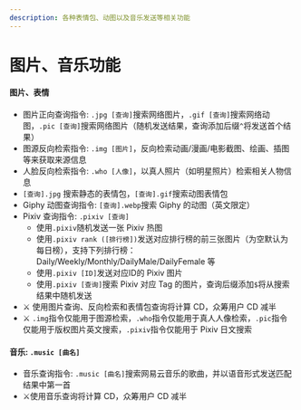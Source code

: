 ```yaml
---
description: 各种表情包、动图以及音乐发送等相关功能
---
```


# 图片、音乐功能

#### 图片、表情

* 图片正向查询指令: `.jpg [查询]`搜索网络图片，`.gif [查询]`搜索网络动图，`.pic [查询]`搜索网络图片（随机发送结果，查询添加后缀`^`将发送首个结果）
* 图源反向检索指令: `.img [图片]`，反向检索动画/漫画/电影截图、绘画、插图等来获取来源信息
* 人脸反向检索指令: `.who [人像]`，以真人照片（如明星照片）检索相关人物信息
* `[查询].jpg` 搜索静态的表情包，`[查询].gif`搜索动图表情包
* Giphy 动图查询指令: `[查询].webp`搜索 Giphy 的动图（英文限定）
* Pixiv 查询指令: `.pixiv [查询]` 
  * 使用`.pixiv`随机发送一张 Pixiv 热图
  * 使用`.pixiv rank ([排行榜])`发送对应排行榜的前三张图片（为空默认为每日榜），支持下列排行榜： Daily/Weekly/Monthly/DailyMale/DailyFemale 等
  * 使用`.pixiv [ID]`发送对应ID的 Pixiv 图片
  * 使用`.pixiv [查询]`搜索 Pixiv 对应 Tag 的图片，查询后缀添加`$`将从搜索结果中随机发送
* ⚔ 使用图片查询、反向检索和表情包查询将计算 CD，众筹用户 CD 减半
* ⚔ `.img`指令仅能用于图源检索，`.who`指令仅能用于真人人像检索，`.pic`指令仅能用于版权图片英文搜索，`.pixiv`指令仅能用于 Pixiv 日文搜索



#### 音乐: `.music [曲名]`

* 音乐查询指令: `.music [曲名]`搜索网易云音乐的歌曲，并以语音形式发送匹配结果中第一首
* ⚔使用音乐查询将计算 CD，众筹用户 CD 减半



